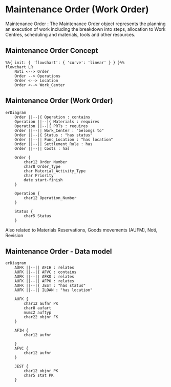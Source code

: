 # Maintenance Order (Work Order) 
Maintenance Order
: The Maintenance Order object represents the planning an execution of work including the breakdown into steps, allocation to Work Centres, scheduling and materials, tools and other resources.


## Maintenance Order Concept 
<!--Simplified conceptual Model -->
```mermaid
%%{ init: { 'flowchart': { 'curve': 'linear' } } }%%
flowchart LR
    Noti <--> Order
    Order --> Operations
    Order <--> Location
    Order <--> Work_Center
```

## Maintenance Order (Work Order) 
<!--Data Model -->
```mermaid
erDiagram
    Order ||--|{ Operation : contains
    Operation ||--|{ Materials : requires
    Operation ||--|{ PRTs : requires
    Order ||--|| Work_Center : "belongs to"
    Order ||--|{ Status : "has status"
    Order ||--|| Func_Location : "has location"
    Order ||--|| Settlement_Rule : has
    Order ||--|| Costs : has
    
    Order {
        char12 Order_Number
        char8 Order_Type
        char Material_Activity_Type
        char Priority
        date start-finish
    }
 
    Operation {
        char12 Operation_Number
    }
    
    Status {
        char5 Status
    }
```  
Also related to Materials Reservations, Goods movements (AUFM), Noti, Revision

## Maintenance Order - Data model
<!--Technical Data Model -->
```mermaid
erDiagram
    AUFK ||--|| AFIH : relates
    AUFK ||--|{ AFVC : contains
    AUFK ||--|| AFKO : relates
    AUFK ||--|| AFPO : relates
    AUFK ||--|{ JEST : "has status"
    AUFK ||--|| ILOAN : "has location"
    
    AUFK {
        char12 aufnr PK
        char8 aufart
        numc2 auftyp
        char22 objnr FK
    }
 
    AFIH {
        char12 aufnr
        
    }
    AFVC {
        char12 aufnr
    }
    
    JEST {
        char12 objnr PK
        char5 stat PK
    }
```  

